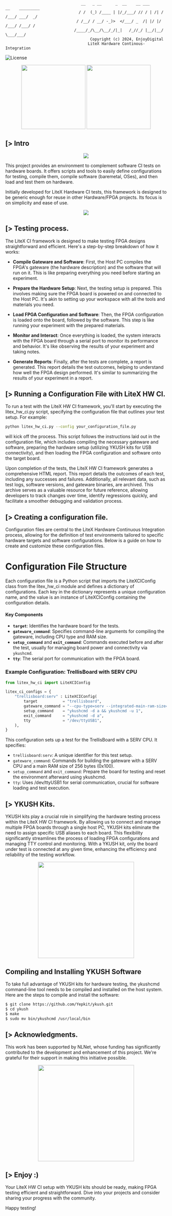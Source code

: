 ```
                                 __   _ __      _  __    __ ___      __    _________
                                / /  (_) /____ | |/_/___/ // / | /| / /___/ ___/  _/
                               / /__/ / __/ -_)>  </___/ _  /| |/ |/ /___/ /___/ /
                              /____/_/\__/\__/_/|_|   /_//_/ |__/|__/    \___/___/
                                     Copyright (c) 2024, EnjoyDigital
                                    LiteX Hardware Continous-Integration
```

![License](https://img.shields.io/badge/License-BSD%202--Clause-orange.svg)


<p align="center">
  <img src="doc/enjoy_digital.png" width="200" />
  <img src="doc/litex.png" width="200" />
</p>


[> Intro
--------

<p align="center"><img src="doc/litex_hw_ci_setup.jpg"/></p>

This project provides an environment to complement software CI tests on hardware boards. It offers
scripts and tools to easily define configurations for testing, compile them, compile software (baremetal,
OSes), and then load and test them on hardware.

Initially developed for LiteX Hardware CI tests, this framework is designed to be generic enough for
reuse in other Hardware/FPGA projects. Its focus is on simplicity and ease of use.

<p align="center"><img src="doc/litex_acorn_baseboard.png"/></p>

[> Testing process.
-------------------

The LiteX CI framework is designed to make testing FPGA designs straightforward and efficient.
Here's a step-by-step breakdown of how it works:

- **Compile Gateware and Software**: First, the Host PC compiles the FPGA's gateware (the hardware
  description) and the software that will run on it. This is like preparing everything you need
  before starting an experiment.

- **Prepare the Hardware Setup**: Next, the testing setup is prepared. This involves making sure the
  FPGA board is powered on and connected to the Host PC. It's akin to setting up your workspace
  with all the tools and materials you need.

- **Load FPGA Configuration and Software**: Then, the FPGA configuration is loaded onto the board,
  followed by the software. This step is like running your experiment with the prepared materials.

- **Monitor and Interact**: Once everything is loaded, the system interacts with the FPGA board through
  a serial port to monitor its performance and behavior. It's like observing the results of your
  experiment and taking notes.

- **Generate Reports**: Finally, after the tests are complete, a report is generated. This report
  details the test outcomes, helping to understand how well the FPGA design performed. It's similar
  to summarizing the results of your experiment in a report.

[> Running a Configuration File with LiteX HW CI.
-------------------------------------------------

To run a test with the LiteX HW CI framework, you'll start by executing the litex_hw_ci.py script,
specifying the configuration file that outlines your test setup. For example:
```sh
python litex_hw_ci.py --config your_configuration_file.py
```

will kick off the process. This script follows the instructions laid out in the configuration file,
which includes compiling the necessary gateware and software, preparing the hardware setup
(utilizing YKUSH kits for USB connectivity), and then loading the FPGA configuration and software
onto the target board.

Upon completion of the tests, the LiteX HW CI framework generates a comprehensive HTML report. This
report details the outcomes of each test, including any successes and failures. Additionally, all
relevant data, such as test logs, software versions, and gateware binaries, are archived. This
archive serves as a valuable resource for future reference, allowing developers to track changes
over time, identify regressions quickly, and facilitate a smoother debugging and validation
process.


[> Creating a configuration file.
---------------------------------

Configuration files are central to the LiteX Hardware Continuous Integration process, allowing for
the definition of test environments tailored to specific hardware targets and software
configurations. Below is a guide on how to create and customize these configuration files.

# Configuration File Structure

Each configuration file is a Python script that imports the LiteXCIConfig class from the litex_hw_ci
module and defines a dictionary of configurations. Each key in the dictionary represents a unique
configuration name, and the value is an instance of LiteXCIConfig containing the configuration
details.

#### Key Components

- **`target`**: Identifies the hardware board for the tests.
- **`gateware_command`**: Specifies command-line arguments for compiling the gateware, including CPU
    type and RAM size.
- **`setup_command`** and **`exit_command`**: Commands executed before and after the test, usually
    for managing board power and connectivity via `ykushcmd`.
- **`tty`**: The serial port for communication with the FPGA board.

### Example Configuration: TrellisBoard with SERV CPU

```python
from litex_hw_ci import LiteXCIConfig

litex_ci_configs = {
    "trellisboard:serv" : LiteXCIConfig(
        target           = "trellisboard",
        gateware_command = "--cpu-type=serv --integrated-main-ram-size=0x100",
        setup_command    = "ykushcmd -d a && ykushcmd -u 1",
        exit_command     = "ykushcmd -d a",
        tty              = "/dev/ttyUSB1",
    ),
}
```
This configuration sets up a test for the TrellisBoard with a SERV CPU. It specifies:

- `trellisboard:serv`: A unique identifier for this test setup.
- `gateware_command`: Commands for building the gateware with a SERV CPU and a main RAM size of 256
  bytes (0x100).
- `setup_command` and `exit_command`: Prepare the board for testing and reset the environment
  afterward using ykushcmd.
- `tty`: Uses /dev/ttyUSB1 for serial communication, crucial for software loading and test
  execution.


[> YKUSH Kits.
--------------

YKUSH kits play a crucial role in simplifying the hardware testing process within the LiteX HW CI
framework. By allowing us to connect and manage multiple FPGA boards through a single host PC,
YKUSH kits eliminate the need to assign specific USB aliases to each board. This flexibility
significantly streamlines the process of loading FPGA configurations and managing TTY control and
monitoring. With a YKUSH kit, only the board under test is connected at any given time, enhancing
the efficiency and reliability of the testing workflow.

<p align="center">
  <img src="https://www.yepkit.com/uploads/images/eb63b_YKUSH_rev.png" width="300" />
</p>

## Compiling and Installing YKUSH Software

To take full advantage of YKUSH kits for hardware testing, the ykushcmd command-line tool needs to
be compiled and installed on the host system. Here are the steps to compile and install the
software:

```sh
$ git clone https://github.com/Yepkit/ykush.git
$ cd ykush
$ make
$ sudo mv bin/ykushcmd /usr/local/bin
```

[> Acknowledgments.
-------------------
This work has been supported by NLNet, whose funding has significantly contributed to the
development and enhancement of this project. We're grateful for their support in making this
initiative possible.

<p align="center">
  <img src="doc/nlnet.svg" width="300" />
</p>

[> Enjoy :)
-----------

Your LiteX HW CI setup with YKUSH kits should be ready, making FPGA testing efficient and
straightforward. Dive into your projects and consider sharing your progress with the community.

Happy testing!